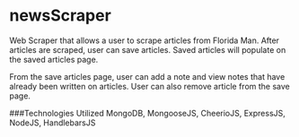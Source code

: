 # newsScraper
Web Scraper that allows a user to scrape articles from Florida Man.  After articles are scraped, user can save articles.  Saved articles will populate on the saved articles page.  

From the save articles page, user can add a note and view notes that have already been written on articles. User can also remove article from the save page. 

###Technologies Utilized
MongoDB, MongooseJS, CheerioJS, ExpressJS, NodeJS, HandlebarsJS
